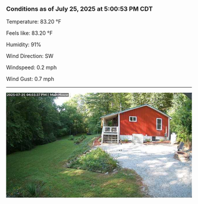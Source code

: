 ### Conditions as of July 25, 2025 at 5:00:53 PM CDT 

Temperature: 83.20 &deg;F

Feels like: 83.20 &deg;F

Humidity: 91%

Wind Direction: SW

Windspeed: 0.2 mph

Wind Gust: 0.7 mph

---

<img src="./images/latest.jpeg"/>

